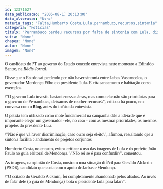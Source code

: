 ```yaml
---
id: 12371627
data_publicacao: "2006-08-17 20:13:00"
data_alteracao: "None"
materia_tags: "Falta,Humberto Costa,Lula,pernambuco,recursos,sintonia"
categoria: "Notícias"
titulo: "Pernambuco perdeu recursos por falta de sintonia com Lula, diz Humberto"
sutia: "None"
chapeu: "None"
autor: "None"
imagem: "None"
---
```

<p><P><FONT face=Verdana>O candidato do PT ao governo do Estado concede entrevista neste momento a Edinaldo Santos, na <EM>Rádio Jornal</EM>.</FONT></P></p>
<p><P><FONT face=Verdana>Disse que o Estado sai perdendo por não haver&nbsp;sintonia entre Jarbas Vasconcelos, o governador Mendonça Filho e o presidente Lula. E cita saneamento e habitação como exemplos.</FONT></P></p>
<p><P><FONT face=Verdana>\"O governo Lula investiu bastante nessas áreas, mas como elas não são prioritárias para o governo de Pernambuco, deixamos de receber recursos\", criticou há pouco, em conversa com o <STRONG>Blog</STRONG>, antes do in?cio da entrevista.</FONT></P></p>
<p><P><FONT face=Verdana>O petista tem utilizado como mote fundamental na campanha dele a idéia de que é importante eleger um governador - ele, no caso - com as mesmas prioridades, os mesmos projetos do presidente Lula.</FONT></P></p>
<p><P><FONT face=Verdana>\"Não é que vá haver discriminação, caso outro seja eleito\", afirmou, ressaltando que a sintonia facilita o andamento de projetos conjuntos</FONT></P></p>
<p><P><FONT face=Verdana>Humberto Costa, no entanto, evitou criticar o uso das imagens de Lula e do prefeito João Paulo no guia eleitoral de Mendonça. \"Não sei se é para confundir\", comentou.</FONT></P></p>
<p><P><FONT face=Verdana>As imagens, na opinião de Costa, mostram uma situação dif?cil para Geraldo Alckmin (PSDB), candidato que conta com o apoio de Jarbas e Mendonça.</FONT></P></p>
<p><P><FONT face=Verdana>\"O coitado do Geraldo Alckmin, foi completamente abandonado pelos aliados. Ao invés de falar dele (o guia de Mendonça), bota o presidente Lula para falar\".</FONT></P> </p>
